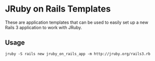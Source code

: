 # JRuby on Rails Templates

These are application templates that can be used to easily set up a
new Rails 3 application to work with JRuby.

## Usage

    jruby -S rails new jruby_on_rails_app -m http://jruby.org/rails3.rb
